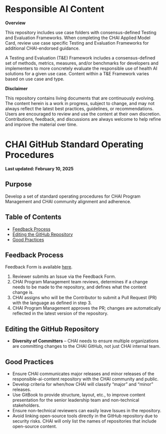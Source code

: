 # Responsible AI Content
**Overview**

This repository includes use case folders with consensus-defined Testing and Evaluation Frameworks. When completing the CHAI Applied Model Card, review use case specific Testing and Evaluation Frameworks for additional CHAI-endorsed guidance.

A Testing and Evaluation (T&E) Framework includes a consensus-defined set of methods, metrics, measures, and/or benchmarks for developers and implementers to more concretely evaluate the responsible use of health AI solutions for a given use case. Content within a T&E Framework varies based on use case and type.

**Disclaimer**

This repository contains living documents that are continuously evolving. The content herein is a work in progress, subject to change, and may not always reflect the latest best practices, guidelines, or recommendations. Users are encouraged to review and use the content at their own discretion. Contributions, feedback, and discussions are always welcome to help refine and improve the material over time.

# CHAI GitHub Standard Operating Procedures

**Last updated: February 10, 2025**

## Purpose
Develop a set of standard operating procedures for CHAI Program Management and CHAI community alignment and adherence.

## Table of Contents
- [Feedback Process](#feedback-process)
- [Editing the GitHub Repository](#editing-the-github-repository)
- [Good Practices](#good-practices)

## Feedback Process

Feedback Form is available [here](https://github.com/coalition-for-health-ai/responsible-ai-content/issues/new?template=FeedbackForm.yml).

1. Reviewer submits an Issue via the Feedback Form.
2. CHAI Program Management team reviews, determines if a change needs to be made to the repository, and defines what the content change is.
3. CHAI assigns who will be the Contributor to submit a Pull Request (PR) with the language as defined in step 3.
4. CHAI Program Management approves the PR; changes are automatically reflected in the latest version of the repository.

## Editing the GitHub Repository

- **Diversity of Committers** – CHAI needs to ensure multiple organizations are committing changes to the CHAI GitHub, not just CHAI internal team.

## Good Practices

- Ensure CHAI communicates major releases and minor releases of the responsible-ai-content repository with the CHAI community and public.
- Develop criteria for when/how CHAI will classify “major” and “minor” releases.
- Use GitBook to provide structure, layout, etc., to improve content presentation for the senior leadership team and non-technical stakeholders.
- Ensure non-technical reviewers can easily leave Issues in the repository.
- Avoid linking open-source tools directly in the GitHub repository due to security risks. CHAI will only list the names of repositories that include open-source content.
